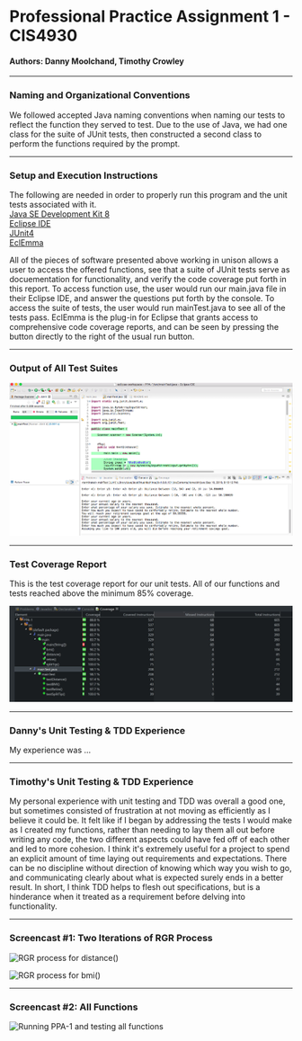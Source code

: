 # Professional Practice Assignment 1 - CIS4930

#### Authors: Danny Moolchand, Timothy Crowley  

----

### Naming and Organizational Conventions  

We followed accepted Java naming conventions when naming our tests to reflect the function they served to test.
Due to the use of Java, we had one class for the suite of JUnit tests, then constructed a second class to perform
the functions required by the prompt. 

---

### Setup and Execution Instructions  

The following are needed in order to properly run this program and the unit tests associated with it.  
[Java SE Development Kit 8](https://www.oracle.com/technetwork/java/javase/downloads/jdk8-downloads-2133151.html)  
[Eclipse IDE](https://www.eclipse.org/eclipseide/2018-12/)  
[JUnit4](https://github.com/junit-team/junit4/wiki/Download-and-Install)  
[EclEmma](https://www.eclemma.org/)  

All of the pieces of software presented above working in unison allows a user to access the offered functions, see that
a suite of JUnit tests serve as docuementation for functionality, and verify the code coverage put forth in this report.
To access function use, the user would run our main.java file in their Eclipse IDE, and answer the questions put forth
by the console. To access the suite of tests, the user would run mainTest.java to see all of the tests pass. EclEmma is 
the plug-in for Eclipse that grants access to comprehensive code coverage reports, and can be seen by pressing the button
directly to the right of the usual run button.

---

### Output of All Test Suites  

![Output of test cases passing](https://raw.githubusercontent.com/TimCrowley99/PPA-1/master/Test_Outputs.JPG)

---

### Test Coverage Report  
This is the test coverage report for our unit tests. All of our functions and tests reached above the minimum 85% coverage.

![Test coverage report of PPA-1](https://raw.githubusercontent.com/TimCrowley99/PPA-1/master/Code%20Coverage.JPG)

---

### Danny's Unit Testing & TDD Experience  

My experience was ...

---

### Timothy's Unit Testing & TDD Experience  

My personal experience with unit testing and TDD was overall a good one, but sometimes consisted of frustration at not
moving as efficiently as I believe it could be. It felt like if I began by addressing the tests I would make as I created 
my functions, rather than needing to lay them all out before writing any code, the two different aspects could have fed off 
of each other and led to more cohesion. I think it's extremely useful for a project to spend an explicit amount of time
laying out requirements and expectations. There can be no discipline without direction of knowing which way you wish to go,
and communicating clearly about what is expected surely ends in a better result. In short, I think TDD helps to flesh out 
specifications, but is a hinderance when it treated as a requirement before delving into functionality. 

---

### Screencast #1: Two Iterations of RGR Process

![RGR process for distance()](https://raw.githubusercontent.com/TimCrowley99/PPA-1/master/Screencast_Distance.gif)  

![RGR process for bmi()](https://raw.githubusercontent.com/TimCrowley99/PPA-1/master/Screencast_bmi.gif)

---

### Screencast #2: All Functions

![Running PPA-1 and testing all functions](https://raw.githubusercontent.com/TimCrowley99/PPA-1/master/Screencast_functions.gif)  

